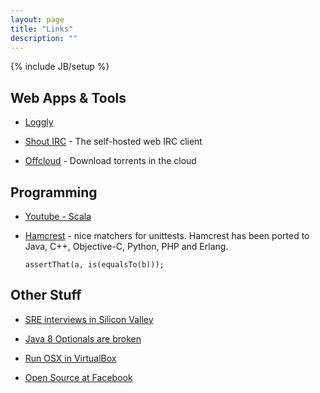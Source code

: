 ```yaml
---
layout: page
title: "Links"
description: ""
---
```

{% include JB/setup %}




## Web Apps &amp; Tools

* [Loggly](http://loggly.com)

* [Shout IRC](http://shout-irc.com/) - The self-hosted web IRC client

* [Offcloud](https://offcloud.com/) - Download torrents in the cloud



## Programming

* [Youtube - Scala](https://www.youtube.com/watch?v=DzFt0YkZo8M)

* [Hamcrest](https://code.google.com/p/hamcrest/) - nice matchers for unittests.
   Hamcrest has been ported to Java, C++, Objective-C, Python, PHP and Erlang.

  ``` assertThat(a, is(equalsTo(b))); ``` 





## Other Stuff

* [SRE interviews in Silicon Valley](http://blog.marc-seeger.de/2015/05/01/sre-interviews-in-silicon-valley/)

* [Java 8 Optionals are broken](https://developer.atlassian.com/blog/2015/08/optional-broken/)

* [Run OSX in VirtualBox](http://www.macbreaker.com/2015/01/virtualbox-yosemite-zone.html)

* [Open Source at Facebook](https://code.facebook.com/posts/463284987129903/oscon-2015-how-facebook-open-sources-at-scale/)


